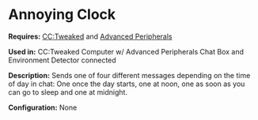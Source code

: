 # Annoying Clock

**Requires:** [CC:Tweaked] and [Advanced Peripherals]

**Used in:** CC:Tweaked Computer w/ Advanced Peripherals Chat Box and Environment Detector connected

**Description:** Sends one of four different messages depending on the time of day in chat: One once the day starts, one at noon, one as soon as you can go to sleep and one at midnight.

**Configuration:** None

[CC:Tweaked]: https://tweaked.cc/
[Advanced Peripherals]: https://docs.intelligence-modding.de/
